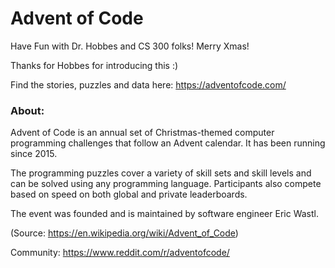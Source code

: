 # Advent of Code
Have Fun with Dr. Hobbes and CS 300 folks! Merry Xmas! 

Thanks for Hobbes for introducing this :)

Find the stories, puzzles and data here: https://adventofcode.com/


### About: 
Advent of Code is an annual set of Christmas-themed computer programming challenges that follow an Advent calendar. It has been running since 2015.

The programming puzzles cover a variety of skill sets and skill levels and can be solved using any programming language. Participants also compete based on speed on both global and private leaderboards.

The event was founded and is maintained by software engineer Eric Wastl.

(Source: https://en.wikipedia.org/wiki/Advent_of_Code)

Community: https://www.reddit.com/r/adventofcode/

